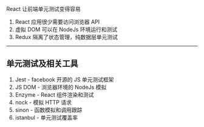 React 让前端单元测试变得容易

1. React 应用很少需要访问浏览器 API
2. 虚拟 DOM 可以在 NodeJs 环境运行和测试
3. Redux 隔离了状态管理，纯数据层单元测试

---

## 单元测试及相关工具

1. Jest - facebook 开源的 JS 单元测试框架
2. JS DOM - 浏览器环境的 NodeJs 模拟
3. Enzyme - React 组件渲染和测试
4. nock - 模拟 HTTP 请求
5. sinon - 函数模拟和调用跟踪
6. istanbul - 单元测试覆盖率
